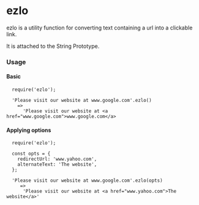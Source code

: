 # ezlo

ezlo is a utility function for converting text containing a url into a clickable link.

It is attached to the String Prototype.

### Usage

#### Basic
```
  require('ezlo');

  'Please visit our website at www.google.com'.ezlo()
    =>
      'Please visit our website at <a href="www.google.com">www.google.com</a>
```

#### Applying options
```
  require('ezlo');

  const opts = {
    redirectUrl: 'www.yahoo.com',
    alternateText: 'The website',
  };

  'Please visit our website at www.google.com'.ezlo(opts)
     =>
      'Please visit our website at <a href="www.yahoo.com">The website</a>'
```
